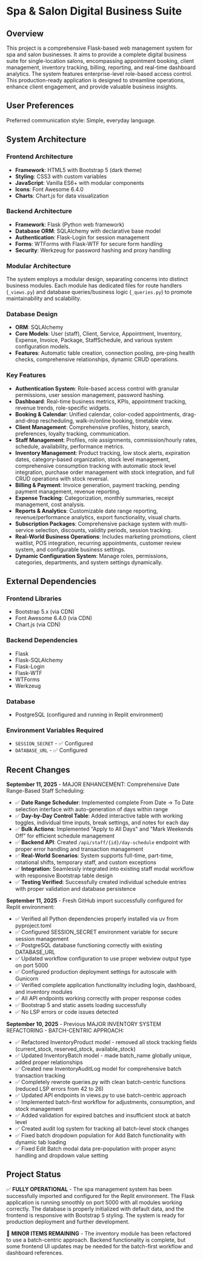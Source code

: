 # Spa & Salon Digital Business Suite

## Overview
This project is a comprehensive Flask-based web management system for spa and salon businesses. It aims to provide a complete digital business suite for single-location salons, encompassing appointment booking, client management, inventory tracking, billing, reporting, and real-time dashboard analytics. The system features enterprise-level role-based access control. This production-ready application is designed to streamline operations, enhance client engagement, and provide valuable business insights.

## User Preferences
Preferred communication style: Simple, everyday language.

## System Architecture

### Frontend Architecture
- **Framework**: HTML5 with Bootstrap 5 (dark theme)
- **Styling**: CSS3 with custom variables
- **JavaScript**: Vanilla ES6+ with modular components
- **Icons**: Font Awesome 6.4.0
- **Charts**: Chart.js for data visualization

### Backend Architecture
- **Framework**: Flask (Python web framework)
- **Database ORM**: SQLAlchemy with declarative base model
- **Authentication**: Flask-Login for session management
- **Forms**: WTForms with Flask-WTF for secure form handling
- **Security**: Werkzeug for password hashing and proxy handling

### Modular Architecture
The system employs a modular design, separating concerns into distinct business modules. Each module has dedicated files for route handlers (`_views.py`) and database queries/business logic (`_queries.py`) to promote maintainability and scalability.

### Database Design
- **ORM**: SQLAlchemy
- **Core Models**: User (staff), Client, Service, Appointment, Inventory, Expense, Invoice, Package, StaffSchedule, and various system configuration models.
- **Features**: Automatic table creation, connection pooling, pre-ping health checks, comprehensive relationships, dynamic CRUD operations.

### Key Features
- **Authentication System**: Role-based access control with granular permissions, user session management, password hashing.
- **Dashboard**: Real-time business metrics, KPIs, appointment tracking, revenue trends, role-specific widgets.
- **Booking & Calendar**: Unified calendar, color-coded appointments, drag-and-drop rescheduling, walk-in/online booking, timetable view.
- **Client Management**: Comprehensive profiles, history, search, preferences, loyalty tracking, communication.
- **Staff Management**: Profiles, role assignments, commission/hourly rates, schedule, availability, performance metrics.
- **Inventory Management**: Product tracking, low stock alerts, expiration dates, category-based organization, stock level management, comprehensive consumption tracking with automatic stock level integration, purchase order management with stock integration, and full CRUD operations with stock reversal.
- **Billing & Payment**: Invoice generation, payment tracking, pending payment management, revenue reporting.
- **Expense Tracking**: Categorization, monthly summaries, receipt management, cost analysis.
- **Reports & Analytics**: Customizable date range reporting, revenue/performance analytics, export functionality, visual charts.
- **Subscription Packages**: Comprehensive package system with multi-service selection, discounts, validity periods, session tracking.
- **Real-World Business Operations**: Includes marketing promotions, client waitlist, POS integration, recurring appointments, customer review system, and configurable business settings.
- **Dynamic Configuration System**: Manage roles, permissions, categories, departments, and system settings dynamically.

## External Dependencies

### Frontend Libraries
- Bootstrap 5.x (via CDN)
- Font Awesome 6.4.0 (via CDN)
- Chart.js (via CDN)

### Backend Dependencies
- Flask
- Flask-SQLAlchemy
- Flask-Login
- Flask-WTF
- WTForms
- Werkzeug

### Database
- PostgreSQL (configured and running in Replit environment)

### Environment Variables Required
- `SESSION_SECRET` - ✅ Configured
- `DATABASE_URL` - ✅ Configured

## Recent Changes
**September 11, 2025** - MAJOR ENHANCEMENT: Comprehensive Date Range-Based Staff Scheduling:
- ✅ **Date Range Scheduler**: Implemented complete From Date → To Date selection interface with auto-generation of days within range
- ✅ **Day-by-Day Control Table**: Added interactive table with working toggles, individual time inputs, break settings, and notes for each day
- ✅ **Bulk Actions**: Implemented "Apply to All Days" and "Mark Weekends Off" for efficient schedule management 
- ✅ **Backend API**: Created `/api/staff/{id}/day-schedule` endpoint with proper error handling and transaction management
- ✅ **Real-World Scenarios**: System supports full-time, part-time, rotational shifts, temporary staff, and custom exceptions
- ✅ **Integration**: Seamlessly integrated into existing staff modal workflow with responsive Bootstrap table design
- ✅ **Testing Verified**: Successfully created individual schedule entries with proper validation and database persistence

**September 11, 2025** - Fresh GitHub import successfully configured for Replit environment:
- ✅ Verified all Python dependencies properly installed via uv from pyproject.toml
- ✅ Configured SESSION_SECRET environment variable for secure session management
- ✅ PostgreSQL database functioning correctly with existing DATABASE_URL
- ✅ Updated workflow configuration to use proper webview output type on port 5000
- ✅ Configured production deployment settings for autoscale with Gunicorn
- ✅ Verified complete application functionality including login, dashboard, and inventory modules
- ✅ All API endpoints working correctly with proper response codes
- ✅ Bootstrap 5 and static assets loading successfully
- ✅ No LSP errors or code issues detected

**September 10, 2025** - Previous MAJOR INVENTORY SYSTEM REFACTORING - BATCH-CENTRIC APPROACH:
- ✅ Refactored InventoryProduct model - removed all stock tracking fields (current_stock, reserved_stock, available_stock)
- ✅ Updated InventoryBatch model - made batch_name globally unique, added proper relationships
- ✅ Created new InventoryAuditLog model for comprehensive batch transaction tracking
- ✅ Completely rewrote queries.py with clean batch-centric functions (reduced LSP errors from 42 to 26)
- ✅ Updated API endpoints in views.py to use batch-centric approach
- ✅ Implemented batch-first workflow for adjustments, consumption, and stock management
- ✅ Added validation for expired batches and insufficient stock at batch level
- ✅ Created audit log system for tracking all batch-level stock changes
- ✅ Fixed batch dropdown population for Add Batch functionality with dynamic tab loading
- ✅ Fixed Edit Batch modal data pre-population with proper async handling and dropdown value setting

## Project Status
✅ **FULLY OPERATIONAL** - The spa management system has been successfully imported and configured for the Replit environment. The Flask application is running smoothly on port 5000 with all modules working correctly. The database is properly initialized with default data, and the frontend is responsive with Bootstrap 5 styling. The system is ready for production deployment and further development.

🔄 **MINOR ITEMS REMAINING** - The inventory module has been refactored to use a batch-centric approach. Backend functionality is complete, but some frontend UI updates may be needed for the batch-first workflow and dashboard references.